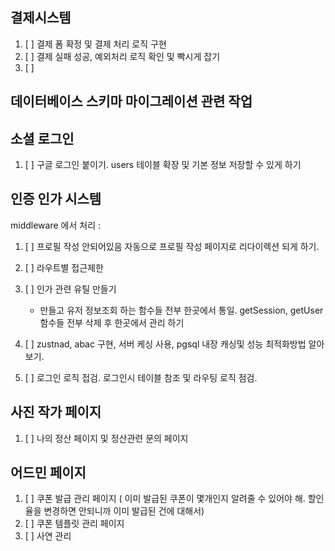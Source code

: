 ## 결제시스템

1. [ ] 결제 폼 확정 및 결제 처리 로직 구현
2. [ ] 결제 실패 성공, 예외처리 로직 확인 및 빡시게 잡기
3. [ ] 


## 데이터베이스 스키마 마이그레이션 관련 작업



## 소셜 로그인
1. [ ] 구글 로그인 붙이기. users 테이블 확장 및 기본 정보 저장할 수 있게 하기


## 인증 인가 시스템 
middleware 에서 처리 : 
1. [ ] 프로필 작성 안되어있음 자동으로 프로필 작성 페이지로 리다이렉션 되게 하기. 
2. [ ] 라우트별 접근제한


1. [ ] 인가 관련 유틸 만들기
    - 만들고 유저 정보조회 하는 함수들 전부 한곳에서 통일. getSession, getUser 함수들 전부 삭제 후 한곳에서 관리 하기
2. [ ] zustnad, abac 구현, 서버 케싱 사용, pgsql 내장 캐싱및 성능 최적화방법 알아보기. 
3. [ ] 로그인 로직 접검. 로그인시 테이블 참조 및 라우팅 로직 점검.


## 사진 작가 페이지
1. [ ] 나의 정산 페이지 및 정산관련 문의 페이지


## 어드민 페이지
1. [ ] 쿠폰 발급 관리 페이지 ( 이미 발급된 쿠폰이 몇개인지 알려줄 수 있어야 해. 할인율을 변경하면 안되니까 이미 발급된 건에 대해서)
2. [ ] 쿠폰 템플릿 관리 페이지
3. [ ] 사연 관리